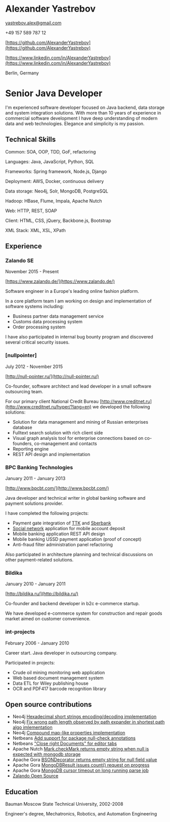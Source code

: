 Alexander Yastrebov
===================

yastrebov.alex@gmail.com

+49 157 589 787 12

[https://github.com/AlexanderYastrebov](https://github.com/AlexanderYastrebov)

[https://www.linkedin.com/in/AlexanderYastrebov](https://www.linkedin.com/in/AlexanderYastrebov)

Berlin, Germany


Senior Java Developer
=====================

I'm experienced software developer focused on Java backend, data storage and system integration solutions.
With more than 10 years of experience in commercial software development I have deep understanding of modern
data and web technologies. Elegance and simplicity is my passion.


Technical Skills
----------------

Common: SOA, OOP, TDD, GoF, refactoring

Languages: Java, JavaScript, Python, SQL

Frameworks: Spring framework, Node.js, Django

Deployment: AWS, Docker, continuous delivery

Data storage: Neo4j, Solr, MongoDB, PostgreSQL

Hadoop: HBase, Flume, Impala, Apache Nutch

Web: HTTP, REST, SOAP

Client: HTML, CSS, jQuery, Backbone.js, Bootstrap

XML Stack: XML, XSL, XPath


Experience
----------

### Zalando SE

November 2015 - Present

[https://www.zalando.de/](https://www.zalando.de/)

Software engineer in a Europe's leading online fashion platform.

In a core platform team I am working on design and implementation of software systems including:

* Business partner data management service
* Customs data processing system
* Order processing system

I have also participated in internal bug bounty program and discovered several critical security issues.


### [nullpointer]

July 2012 - November 2015

[http://null-pointer.ru/](http://null-pointer.ru/)

Co-founder, software architect and lead developer in a small software outsourcing 
team.

For our primary client National Credit Bureau [http://www.creditnet.ru](http://www.creditnet.ru/hyper/?lang=en)
we developed the following solutions:

* Solution for data management and mining of Russian enterprises database
* Fulltext search solution with rich client side
* Visual graph analysis tool for enterprise connections based on co-founders, co-management and contacts
* Reporting engine
* REST API design and implementation


### BPC Banking Technologies 

January 2011 - January 2013

[http://www.bpcbt.com/](http://www.bpcbt.com/)

Java developer and technical writer in global banking software and payment solutions provider.

I have completed the following projects:

* Payment gate integration of [TTK](http://ttk.ru) and [Sberbank](http://sberbank.ru)
* [Social network](http://ok.ru) application for mobile account deposit
* Mobile banking application REST API design
* Mobile banking USSD payment application (proof of concept)
* Anti-fraud filter administration panel refactoring

Also participated in architecture planning and technical discussions on other payment-related solutions.


### Bildika

January 2010 - January 2011

[http://bildika.ru/](http://bildika.ru/)

Co-founder and backend developer in b2c e-commerce startup.

We have developed e-commerce system for construction and repair goods market
aimed on customer convenience.


### int-projects

February 2006 - January 2010

Career start. Java developer in outsourcing company.

Participated in projects:

* Crude oil mining monitoring web application
* Web based document management system
* Data ETL for Wiley publishing house
* OCR and PDF417 barcode recognition library


Open source contributions
-------------------------

* Neo4j [Hexadecimal short strings encoding/decoding implementation](https://github.com/neo4j/neo4j/pull/330)
* Neo4j [Fix wrong path length observed by path expander in shortest path algo imlementation](https://github.com/neo4j/neo4j/pull/569)
* Neo4j [Compound map-like properties implementation](https://github.com/neo4j/neo4j/pull/695)
* Netbeans [Add support for package null-check annotations](https://netbeans.org/bugzilla/show_bug.cgi?id=250702)
* Netbeans ["Close right Documents" for editor tabs](https://netbeans.org/bugzilla/show_bug.cgi?id=185733)
* Apache Nutch [Mark.checkMark returns empty string when null is expected with mongodb storage](https://issues.apache.org/jira/browse/NUTCH-2029)
* Apache Gora [BSONDecorator returns empty string for null field value](https://issues.apache.org/jira/browse/GORA-423)
* Apache Gora [MongoDBResult issues count() request on progress](https://issues.apache.org/jira/browse/GORA-424)
* Apache Gora [MongoDB cursor timeout on long running parse job](https://issues.apache.org/jira/browse/GORA-426)
* [Zalando Open Source](https://github.com/zalando/)


Education
---------

Bauman Moscow State Technical University, 2002-2008

Engineer's degree, Mechatronics, Robotics, and Automation Engineering





